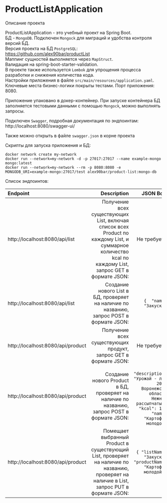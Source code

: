 # ProductListApplication
Описание проекта

ProductListApplication - это учебный проект на Spring Boot. 
<br> БД - `MongoDB`. Подключен `Mongock` для миграций и удобства контроля версий БД.
<br> Версия проекта на БД `PostgreSQL`: https://github.com/alex90bar/productList
<br> Маппинг сущностей выполняется через `MapStruct`.
<br> Валидация на spring-boot-starter-validation.
<br> В проекте также используется `Lombok` для упрощения процесса разработки и снижения количества кода.
<br> Настройки приложения в файле `src/main/resources/application.yaml`.
<br> Ключевые места бизнес-логики покрыты тестами.
Порт приложения: 8080.

Приложение упаковано в докер-контейнер. 
При запуске контейнера БД заполняется тестовыми данными с помощью `Mongock`, можно выполнять запросы.

Подключен `Swagger`, подробная документация по эндпоинтам:
http://localhost:8080/swagger-ui/

Также можно открыть в файле `swagger.json` в корне проекта

Скрипты для запуска приложения и БД:
```
docker network create my-network
docker run --network=my-network -d -p 27017:27017 --name example-mongo mongo:latest
docker run --network=my-network --rm -p 8080:8080 -e MONGODB_URI=example-mongo:27017/test alex90bar/product-list:mongo-db

```



Список эндпоинтов:

| Endpoint       |  Description   |  JSON Body    |
| :---          |           ---:   | ---: |
| http://localhost:8080/api/list  | Получение всех существующих List, включая список всех Product по каждому List, и суммарное количество kcal по каждому List, запрос GET в формате JSON:  |  Не требуется  |
| http://localhost:8080/api/list  | Создание нового List в БД, проверяет на наличие по названию, запрос POST в формате JSON: | ```{  "name": "Закуски"}```      |
| http://localhost:8080/api/product | Получение всех существующих продукт, запрос GET в формате JSON: | Не требуется |
| http://localhost:8080/api/product  |  Создание нового Product в БД, проверяет на наличие по названию, запрос POST в формате JSON:  |```{ "description": "Урожай - лето 2022, Воронежская область. Нежный, рассыпчатый", "kcal": 148, "name": "Картофель молодой"}``` |
| http://localhost:8080/api/product  |  Помещает выбранный Product в существующий List, проверяет на наличие по названию, проверяет на наличие в List, запрос PUT в формате JSON:  |```{ "listName": "Закуски", "productName": "Картофель молодой" }``` |

